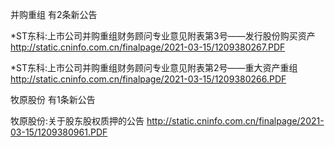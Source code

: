 并购重组 有2条新公告 

*ST东科:上市公司并购重组财务顾问专业意见附表第3号——发行股份购买资产 http://static.cninfo.com.cn/finalpage/2021-03-15/1209380267.PDF 

*ST东科:上市公司并购重组财务顾问专业意见附表第2号——重大资产重组 http://static.cninfo.com.cn/finalpage/2021-03-15/1209380266.PDF 

牧原股份 有1条新公告 

牧原股份:关于股东股权质押的公告 http://static.cninfo.com.cn/finalpage/2021-03-15/1209380961.PDF 


